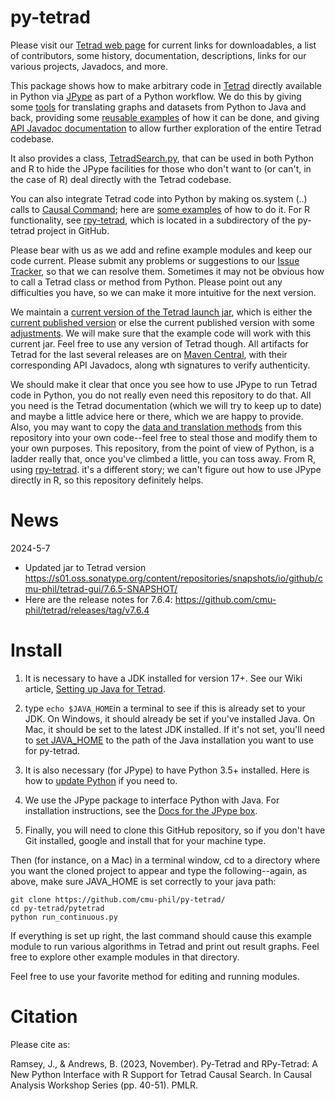 # py-tetrad

Please visit our [Tetrad web page](https://www.cmu.edu/dietrich/philosophy/tetrad/) for current links for downloadables, a list of contributors, some history, documentation, descriptions, links for our various projects, Javadocs, and more.

This package shows how to make arbitrary code in [Tetrad](https://github.com/cmu-phil/tetrad) directly available in Python via [JPype](https://github.com/jpype-project/jpype) as part of a Python workflow. We do this by giving some [tools](https://github.com/cmu-phil/py-tetrad/tree/main/pytetrad/tools) for translating graphs and datasets from Python to Java and back, providing some [reusable examples](https://github.com/cmu-phil/py-tetrad/tree/main/pytetrad) of how it can be done, and giving [API Javadoc documentation](https://www.phil.cmu.edu/tetrad-javadocs/7.6.5/) to allow further exploration of the entire Tetrad codebase.

It also provides a class, [TetradSearch.py](https://github.com/cmu-phil/py-tetrad/blob/main/pytetrad/tools/TetradSearch.py), that can be used in both Python and R to hide the JPype facilities for those who don't want to (or can't, in the case of R) deal directly with the Tetrad codebase.

You can also integrate Tetrad code into Python by making os.system (..) calls to [Causal Command](https://github.com/bd2kccd/causal-cmd); here are [some examples](https://github.com/cmu-phil/algocompy/blob/main/old/causalcmd/tetrad_cmd_algs.py) of how to do it. For R functionality, see [rpy-tetrad](https://github.com/cmu-phil/py-tetrad/blob/main/pytetrad/R/), which is located in a subdirectory of the py-tetrad project in GitHub.

Please bear with us as we add and refine example modules and keep our code current. Please submit any problems or suggestions to our [Issue Tracker](https://github.com/cmu-phil/py-tetrad/issues), so that we can resolve them. Sometimes it may not be obvious how to call a Tetrad class or method from Python. Please point out any difficulties you have, so we can make it more intuitive for the next version.

We maintain a [current version of the Tetrad launch jar](https://github.com/cmu-phil/py-tetrad/tree/main/pytetrad/resources), which is either the [current published version](https://github.com/cmu-phil/tetrad/releases) or else the current published version with some [adjustments](https://github.com/cmu-phil/tetrad/wiki/Forthcoming-fixes). We will make sure that the example code will work with this current jar. Feel free to use any version of Tetrad though. All artifacts for Tetrad for the last several releases are on [Maven Central](https://s01.oss.sonatype.org/content/repositories/releases/io/github/cmu-phil/), with their corresponding API Javadocs, along wth signatures to verify authenticity.

We should make it clear that once you see how to use JPype to run Tetrad code in Python, you do not really even need this repository to do that. All you need is the Tetrad documentation (which we will try to keep up to date) and maybe a little advice here or there, which we are happy to provide. Also, you may want to copy the [data and translation methods](https://github.com/cmu-phil/py-tetrad/tree/main/pytetrad/tools) from this repository into your own code--feel free to steal those and modify them to your own purposes. This repository, from the point of view of Python, is a ladder really that, once you've climbed a little, you can toss away. From R, using [rpy-tetrad](https://github.com/cmu-phil/py-tetrad/blob/main/pytetrad/R/). it's a different story; we can't figure out how to use JPype directly in R, so this repository definitely helps.

# News

2024-5-7

* Updated jar to Tetrad version https://s01.oss.sonatype.org/content/repositories/snapshots/io/github/cmu-phil/tetrad-gui/7.6.5-SNAPSHOT/
* Here are the release notes for 7.6.4: https://github.com/cmu-phil/tetrad/releases/tag/v7.6.4

# Install

1. It is necessary to have a JDK installed for version 17+. See our Wiki article, [Setting up Java for Tetrad](https://github.com/cmu-phil/tetrad/wiki/Setting-up-Java-for-Tetrad).

1. type ``echo $JAVA_HOME``in a terminal to see if this is already set to your JDK. On Windows, it should already be set if you've installed Java. On Mac, it should be set to the latest JDK installed. If it's not set, you'll need to [set JAVA_HOME](https://www.baeldung.com/java-home-on-windows-7-8-10-mac-os-x-linux#:~:text=On%20the%20Desktop%2C%20right%2Dclick,Variable%20value%20and%20click%20OK.) to the path of the Java installation you want to use for py-tetrad.

1. It is also necessary (for JPype) to have Python 3.5+ installed. Here is how to [update Python](https://www.pythoncentral.io/how-to-update-python/) if you need to.

1. We use the JPype package to interface Python with Java. For installation instructions, see the [Docs for the JPype box](https://jpype.readthedocs.io/en/latest/).

1. Finally, you will need to clone this GitHub repository, so if you don't have Git installed, google and install that for your machine type.

Then (for instance, on a Mac) in a terminal window, cd to a directory where you want the cloned project to appear and type the following--again, as above, make sure JAVA_HOME is set correctly to your java path:
    
```   
git clone https://github.com/cmu-phil/py-tetrad/
cd py-tetrad/pytetrad
python run_continuous.py
```

If everything is set up right, the last command should cause this example module to run various algorithms in Tetrad and print out result graphs. Feel free to explore other example modules in that directory.

Feel free to use your favorite method for editing and running modules.

# Citation

Please cite as: 

Ramsey, J., & Andrews, B. (2023, November). Py-Tetrad and RPy-Tetrad: A New Python Interface with R Support for Tetrad Causal Search. In Causal Analysis Workshop Series (pp. 40-51). PMLR.
